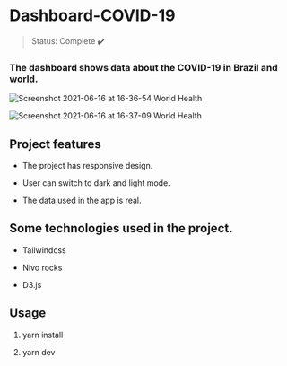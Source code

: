 <h1>Dashboard-COVID-19</h1>

> Status: Complete ✔️

### The dashboard shows data about the COVID-19 in Brazil and world.

![Screenshot 2021-06-16 at 16-36-54 World Health](https://user-images.githubusercontent.com/49364517/122282861-46b24e80-cec2-11eb-847e-1b81e72762f6.jpg)

![Screenshot 2021-06-16 at 16-37-09 World Health](https://user-images.githubusercontent.com/49364517/122283036-80835500-cec2-11eb-9236-dcaac4b9183a.jpg)

## Project features

- The project has responsive design.

- User can switch to dark and light mode.

- The data used in the app is real.

## Some technologies used in the project.

- Tailwindcss

- Nivo rocks

- D3.js

## Usage

1. yarn install

2. yarn dev
